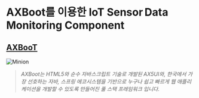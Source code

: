# AXBoot를 이용한 IoT Sensor Data Monitoring Component

## [AXBooT](https://api.axboot.com/) 
![Minion](https://avatars1.githubusercontent.com/u/18319668?s=200&v=4)
>_AXBoot는 HTML5와 순수 자바스크립트 기술로 개발된 AX5UI와, 한국에서 가장 선호하는 자바, 스프링 에코시스템을 기반으로 누구나 쉽고 빠르게 웹 애플리케이션을 개발할 수 있도록 만들어진 풀 스택 프레임워크 입니다._
